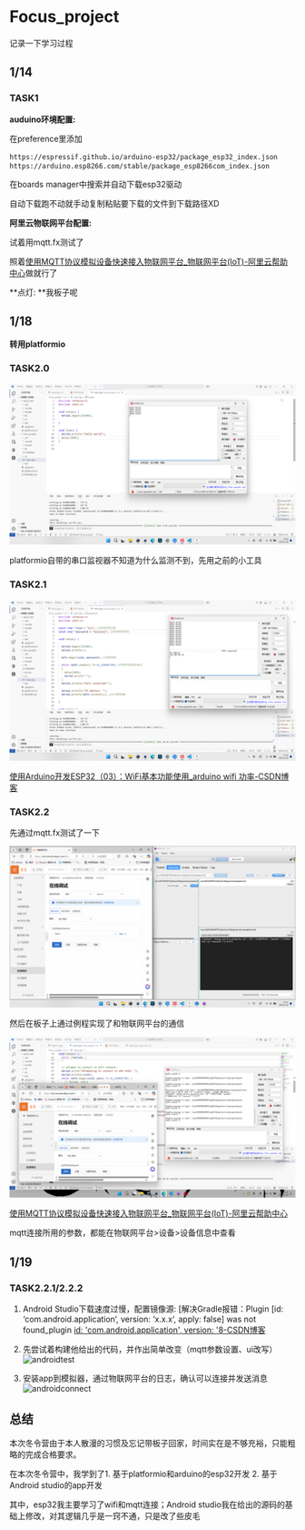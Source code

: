 # Focus_project
记录一下学习过程
## 1/14
### TASK1
**auduino环境配置:**

在preference里添加

``` 
https://espressif.github.io/arduino-esp32/package_esp32_index.json
https://arduino.esp8266.com/stable/package_esp8266com_index.json
```

在boards manager中搜索并自动下载esp32驱动

自动下载跑不动就手动复制粘贴要下载的文件到下载路径XD

**阿里云物联网平台配置:** 

试着用mqtt.fx测试了

照着[使用MQTT协议模拟设备快速接入物联网平台_物联网平台(IoT)-阿里云帮助中心](https://help.aliyun.com/zh/iot/getting-started/using-mqtt-fx-to-access-iot-platform?spm=5176.28426678.J_HeJR_wZokYt378dwP-lLl.2.32585181XUcakx&scm=20140722.S_help@@文档@@140507.S_BB1@bl+BB2@bl+RQW@ag0+os0.ID_140507-RL_mqttfx-LOC_search~UND~helpdoc~UND~item-OR_ser-V_4-P0_1-P1_0)做就行了

**点灯: **我板子呢

## 1/18

**转用platformio**

### TASK2.0

![image](./esp32/picture/helloworld.png)

platformio自带的串口监视器不知道为什么监测不到，先用之前的小工具

### TASK2.1

![image](./esp32/picture/helloWifi.png)

[使用Arduino开发ESP32（03）：WiFi基本功能使用_arduino wifi 功率-CSDN博客](https://blog.csdn.net/Naisu_kun/article/details/86165403)

### TASK2.2

先通过mqtt.fx测试了一下

![mqttesp32](./esp32/picture/mqttfx.png)

然后在板子上通过例程实现了和物联网平台的通信

![mqttesp32](./esp32/picture/mqttesp32.png)

[使用MQTT协议模拟设备快速接入物联网平台_物联网平台(IoT)-阿里云帮助中心](https://help.aliyun.com/zh/iot/getting-started/using-mqtt-fx-to-access-iot-platform?spm=a2c4g.11174283.6.584.3a8b1668HMO0MX#84180893107ui)

mqtt连接所用的参数，都能在物联网平台>设备>设备信息中查看

## 1/19

### TASK2.2.1/2.2.2

1. Android Studio下载速度过慢，配置镜像源: [解决Gradle报错：Plugin [id: ‘com.android.application‘, version: ‘x.x.x‘, apply: false\] was not found_plugin [id: 'com.android.application', version: '8-CSDN博客](https://blog.csdn.net/qq_43811536/article/details/139447518)

2. 先尝试着构建他给出的代码，并作出简单改变（mqtt参数设置、ui改写）![androidtest](.\picture\androidtest.png)
3. 安装app到模拟器，通过物联网平台的日志，确认可以连接并发送消息![androidconnect](.\picture\androidconnect.png)

## 总结

本次冬令营由于本人散漫的习惯及忘记带板子回家，时间实在是不够充裕，只能粗略的完成合格要求。

在本次冬令营中，我学到了1. 基于platformio和arduino的esp32开发 2. 基于Android studio的app开发

其中，esp32我主要学习了wifi和mqtt连接；Android studio我在给出的源码的基础上修改，对其逻辑几乎是一窍不通，只是改了些皮毛
